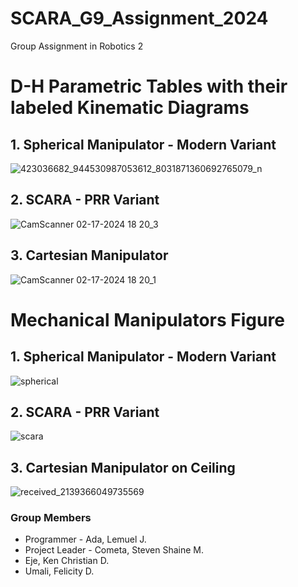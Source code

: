 # SCARA_G9_Assignment_2024
Group Assignment in Robotics 2

# D-H Parametric Tables with their labeled Kinematic Diagrams
## 1. Spherical Manipulator - Modern Variant
![423036682_944530987053612_8031871360692765079_n](https://github.com/limwelwel/SCARA_G9_Assignment_2024/assets/157485602/1a49402e-9c4f-4e4e-83c6-072d01820131)

## 2. SCARA - PRR Variant
![CamScanner 02-17-2024 18 20_3](https://github.com/limwelwel/SCARA_G9_Assignment_2024/assets/157552825/28f18327-0be2-415b-b0dc-bd96624506e2)

## 3. Cartesian Manipulator
![CamScanner 02-17-2024 18 20_1](https://github.com/limwelwel/SCARA_G9_Assignment_2024/assets/157552825/0dfb6281-7eb1-4e35-8eae-e4d845afc074)

# Mechanical Manipulators Figure
## 1. Spherical Manipulator - Modern Variant 
![spherical](https://github.com/limwelwel/SCARA_G9_Assignment_2024/assets/157497997/225632d6-a599-45f8-b22e-834e6d97eefb)

## 2. SCARA - PRR Variant
![scara](https://github.com/limwelwel/SCARA_G9_Assignment_2024/assets/157497997/49a6b05f-0fae-4866-8e02-b898535325be)

## 3. Cartesian Manipulator on Ceiling
![received_2139366049735569](https://github.com/limwelwel/SCARA_G9_Assignment_2024/assets/157552825/104a1dbf-b58f-45e3-9692-5ec3f18f5b88)


### Group Members
- Programmer - Ada, Lemuel J.
- Project Leader - Cometa, Steven Shaine M.
- Eje, Ken Christian D.
- Umali, Felicity D.


